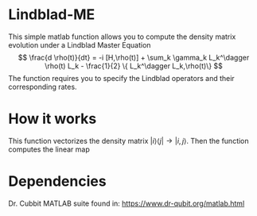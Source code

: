 # Lindblad-ME

This simple matlab function allows you to compute the density matrix evolution under a Lindblad Master Equation
$$ \frac{d \rho(t)}{dt} = -i [H,\rho(t)] + \sum_k \gamma_k L_k^\dagger \rho(t) L_k - \frac{1}{2} \{ L_k^\dagger L_k,\rho(t)\} $$
 The function requires you to specify the Lindblad operators and their corresponding rates. 

# How it works

This function vectorizes the density matrix $|i\rangle \langle j| \to |i,j\rangle$. Then the function computes the linear map 


# Dependencies

Dr. Cubbit MATLAB suite found in: https://www.dr-qubit.org/matlab.html
